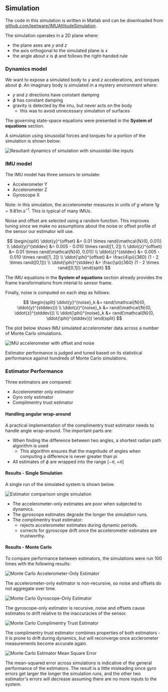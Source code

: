 ## Simulation

The code in this simulation is written in Matlab and can be downloaded from [github.com/leetware/IMUAttitudeSimulation](https://github.com/leetnz/IMUAttitudeSimulation).

The simulation operates in a 2D plane where:

* the plane axes are $y$ and $z$
* the axis orthogonal to the simulated plane is $x$
* the angle about $x$ is $\phi$ and follows the right-handed rule

### Dynamics model

We want to expose a simulated body to $y$ and $z$ accelerations, and torques about $\phi$. An imaginary body is simulated in a mystery environment where:

* $y$ and $z$ directions have constant damping
* $\phi$ has constant damping
* gravity is detected by the imu, but never acts on the body
  * this was to avoid unnecessary simulation of surfaces

The governing state-space equations were presented in the **System of equations** section.

A simulation using sinusoidal forces and torques for a portion of the simulation is shown below:

![Resultant dynamics of simulation with sinusoidal-like inputs](src/images/50_dynamicsSim.png)

### IMU model

The IMU model has three sensors to simulate:

* Accelerometer Y
* Accelerometer Z
* Gyroscope X

Note: in this simulation, the accelerometer measures in units of $g$ where $1g = 9.81 m.s^{-1}$. This is typical of many IMUs.

Noise and offset are selected using a random function. This improves tuning since we make no assumptions about the noise or offset profile of the sensor our estimator will use.

$$
\begin{split}
    \ddot{y}^{offset} &= 0.01 \times rand(\mathcal{N}(0, 0.01)) \\
    \ddot{y}^{stddev} &= 0.005 - 0.010 \times rand([1, 2]) \\
    \ddot{z}^{offset} &= 0.01 \times rand(\mathcal{N}(0, 0.01)) \\
    \ddot{z}^{stddev} &= 0.005 - 0.010 \times rand([1, 2]) \\
    \ddot{\phi}^{offset} &= \frac{4\pi}{360} (1 - 2 \times rand([0,1])) \\
    \ddot{\phi}^{stddev} &= \frac{\pi}{360} (1 - 2 \times rand([0,1]))
\end{split}
$$

The IMU equations in the **System of equations** section already provides the frame transformations from interial to sensor frame. 

Finally, noise is computed on each step as follows:

$$
\begin{split}
    \ddot{y}^{noise}_k &= rand(\mathcal{N}(0, \ddot{y}^{stddev})) \\
    \ddot{z}^{noise}_k &= rand(\mathcal{N}(0, \ddot{z}^{stddev}))  \\
    \ddot{\phi}^{noise}_k &= rand(\mathcal{N}(0, \ddot{\phi}^{stddev})) 
\end{split}
$$


The plot below shows IMU simulated accelerometer data across a number of Monte Carlo simulations.

![IMU accelerometer with offset and noise](src/images/50_monteCarloIMUAccY.gif)

Estimator performance is judged and tuned based on its statistical performance against hundreds of Monte Carlo simulations.

### Estimator Performance

Three estimators are compared:

* Accelerometer only estimator
* Gyro only estimator
* Complimentry trust estimator

#### Handling angular wrap-around

A practical implementation of the complimentry trust estimator needs to handle angle wrap-around. The important parts are:

* When finding the difference between two angles, a shortest radian path algorithm is used
  * This algorithm ensures that the magnitude of angles when computing a difference is never greater than pi
* All estimates of $\phi$ are wrapped into the range $[-\pi, +\pi]$

#### Results - Single Simulation

A single run of the simulated system is shown below.

![Estimator comparison single simulation](src/images/50_estimatorsSingle.png)

* The accelerometer-only estimates are poor when subjected to dynamics.
* The gyroscope estimates degrade the longer the simulation runs.
* The complimentry trust estimator:
  * rejects accelerometer estimates during dynamic periods.
  * corrects for gyroscope drift once the accelerometer estimates are trustworthy.

#### Results - Monte Carlo

To compare performance between estimators, the simulations were run 100 times with the following results:

![Monte Carlo Accelerometer-Only Estimator](src/images/50_monteCarloAccel.png)

The accelerometer-only estimator is non-recursive, so noise and offsets do not aggregate over time.

![Monte Carlo Gyroscope-Only Estimator](src/images/50_monteCarloGyro.png)

The gyroscope-only estimator is recursive, noise and offsets cause estimates to drift relative to the inaccuracies of the sensor.

![Monte Carlo Complimentry Trust Estimator](src/images/50_monteCarloCTE.png)

The complimentry trust estimator combines properties of both estimators - it is prone to drift during dynamics, but will reconverge once acclerometer measurements become accurate again.

![Monte Carlo Estimator Mean Square Error](src/images/50_monteCarloMSE.png)

The mean-squared error across simulations is indicative of the general performance of the estimators. The result is a little misleading since gyro errors get larger the longer the simulation runs, and the other two estimator's errors will decrease assuming there are no more inputs to the system.
